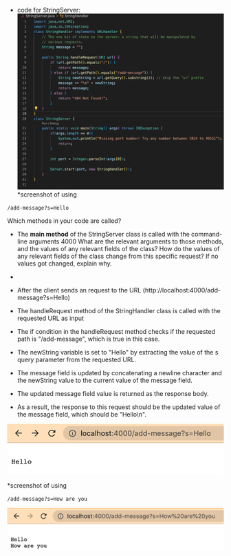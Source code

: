* code for StringServer: 
![Image](code.png)
*screenshot of using 

```
/add-message?s=Hello
```
Which methods in your code are called?
* The **main method** of the StringServer class is called with the command-line arguments 4000
What are the relevant arguments to those methods, and the values of any relevant fields of the class?
How do the values of any relevant fields of the class change from this specific request? If no values got changed, explain why.


* 
* After the client sends an request to the URL (http://localhost:4000/add-message?s=Hello)
* The handleRequest method of the StringHandler class is called with the requested URL as input
* The if condition in the handleRequest method checks if the requested path is "/add-message", which is true in this case.
* The newString variable is set to "Hello" by extracting the value of the s query parameter from the requested URL.
* The message field is updated by concatenating a newline character and the newString value to the current value of the message field.
* The updated message field value is returned as the response body.
* As a result, the response to this request should be the updated value of the message field, which should be "Hello\n".

![Image](hello.png)

*screenshot of using 

```
/add-message?s=How are you
```

![Image](how_are_you.png)
